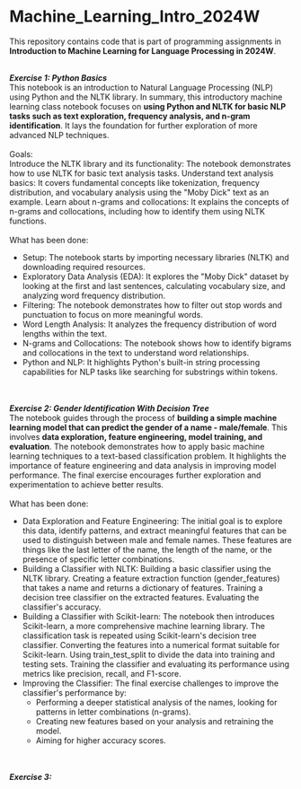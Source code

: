 # Machine_Learning_Intro_2024W
This repository contains code that is part of programming assignments in **Introduction to Machine Learning for Language Processing in 2024W**.
<br><br>

***Exercise 1: Python Basics***
<br>
This notebook is an introduction to Natural Language Processing (NLP) using Python and the NLTK library. In summary, this introductory machine learning class notebook focuses on **using Python and NLTK for basic NLP tasks such as text exploration, frequency analysis, and n-gram identification**. It lays the foundation for further exploration of more advanced NLP techniques.
<br><br>
Goals:
<br>
Introduce the NLTK library and its functionality: The notebook demonstrates how to use NLTK for basic text analysis tasks.
Understand text analysis basics: It covers fundamental concepts like tokenization, frequency distribution, and vocabulary analysis using the "Moby Dick" text as an example.
Learn about n-grams and collocations: It explains the concepts of n-grams and collocations, including how to identify them using NLTK functions.
<br><br>
What has been done:
- Setup: The notebook starts by importing necessary libraries (NLTK) and downloading required resources.
- Exploratory Data Analysis (EDA): It explores the "Moby Dick" dataset by looking at the first and last sentences, calculating vocabulary size, and analyzing word frequency distribution.
- Filtering: The notebook demonstrates how to filter out stop words and punctuation to focus on more meaningful words.
- Word Length Analysis: It analyzes the frequency distribution of word lengths within the text.
- N-grams and Collocations: The notebook shows how to identify bigrams and collocations in the text to understand word relationships.
- Python and NLP: It highlights Python's built-in string processing capabilities for NLP tasks like searching for substrings within tokens.
<br><br><br>

***Exercise 2: Gender Identification With Decision Tree***
<br>
The notebook guides through the process of **building a simple machine learning model that can predict the gender of a name - male/female**. This involves **data exploration, feature engineering, model training, and evaluation**. The notebook demonstrates how to apply basic machine learning techniques to a text-based classification problem. It highlights the importance of feature engineering and data analysis in improving model performance. The final exercise encourages further exploration and experimentation to achieve better results.
<br><br>
What has been done:
<br>
- Data Exploration and Feature Engineering: The initial goal is to explore this data, identify patterns, and extract meaningful features that can be used to distinguish between male and female names. These features are things like the last letter of the name, the length of the name, or the presence of specific letter combinations.
- Building a Classifier with NLTK: Building a basic classifier using the NLTK library. Creating a feature extraction function (gender_features) that takes a name and returns a dictionary of features. Training a decision tree classifier on the extracted features. Evaluating the classifier's accuracy.
- Building a Classifier with Scikit-learn: The notebook then introduces Scikit-learn, a more comprehensive machine learning library. The classification task is repeated using Scikit-learn's decision tree classifier. Converting the features into a numerical format suitable for Scikit-learn. Using train_test_split to divide the data into training and testing sets. Training the classifier and evaluating its performance using metrics like precision, recall, and F1-score.
- Improving the Classifier: The final exercise challenges to improve the classifier's performance by:
  - Performing a deeper statistical analysis of the names, looking for patterns in letter combinations (n-grams).
  - Creating new features based on your analysis and retraining the model.
  - Aiming for higher accuracy scores.
 <br><br><br>
 
***Exercise 3:***
<br>

<br><br>
